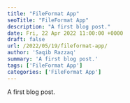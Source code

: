 ```yaml
---
title: "FileFormat App"
seoTitle: "FileFormat App"
description: "A first blog post."
date: Fri, 22 Apr 2022 11:00:00 +0000
draft: false
url: /2022/05/19/fileformat-app/
author: 'Saqib Razzaq'
summary: 'A first blog post.'
tags: ['FileFormat App']
categories: ['FileFormat App']
---
```


A first blog post.
